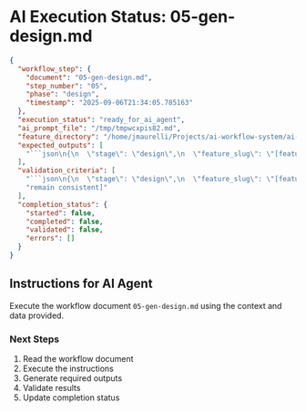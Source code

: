 # AI Execution Status: 05-gen-design.md

```json
{
  "workflow_step": {
    "document": "05-gen-design.md",
    "step_number": "05",
    "phase": "design",
    "timestamp": "2025-09-06T21:34:05.785163"
  },
  "execution_status": "ready_for_ai_agent",
  "ai_prompt_file": "/tmp/tmpwcxpis82.md",
  "feature_directory": "/home/jmaurelli/Projects/ai-workflow-system/ai-workflow/features/2025-09-06-standalone-20250906-213402",
  "expected_outputs": [
    "```json\n{\n  \"stage\": \"design\",\n  \"feature_slug\": \"[feature-name]\",\n  \"design_path\": \"/design/design-[feature-name].md\",\n  \"existing_components\": [\"...\"],\n  \"integration_approach\": \"replace|enhance|add-new\",\n  \"reuse_opportunities\": [\"...\"],\n  \"inconsistencies_found\": [\"...\"],\n  \"recovery_recommended\": true|false\n}\n```\n"
  ],
  "validation_criteria": [
    "```json\n{\n  \"stage\": \"design\",\n  \"feature_slug\": \"[feature-name]\",\n  \"design_path\": \"/design/design-[feature-name].md\",\n  \"existing_components\": [\"...\"],\n  \"integration_approach\": \"replace|enhance|add-new\",\n  \"reuse_opportunities\": [\"...\"],\n  \"inconsistencies_found\": [\"...\"],\n  \"recovery_recommended\": true|false\n}\n```",
    "remain consistent]"
  ],
  "completion_status": {
    "started": false,
    "completed": false,
    "validated": false,
    "errors": []
  }
}
```

## Instructions for AI Agent

Execute the workflow document `05-gen-design.md` using the context and data provided.

### Next Steps
1. Read the workflow document
2. Execute the instructions
3. Generate required outputs
4. Validate results
5. Update completion status
